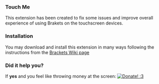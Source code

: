 ### Touch Me
This extension has been created to fix some issues and improve overall experience of using Brakets on the touchscreen devices.

### Installation
You may download and install this extension in many ways following the instructions from the 
[Brackets Wiki page](https://github.com/adobe/brackets/wiki/Brackets-Extensions)

### Did it help you?
If **yes** and you feel like throwing money at the screen: [![Donate! :3](https://www.paypalobjects.com/en_US/i/btn/btn_donate_SM.gif)](https://www.paypal.com/cgi-bin/webscr?cmd=_s-xclick&hosted_button_id=C7QYVKM5NJEVC)